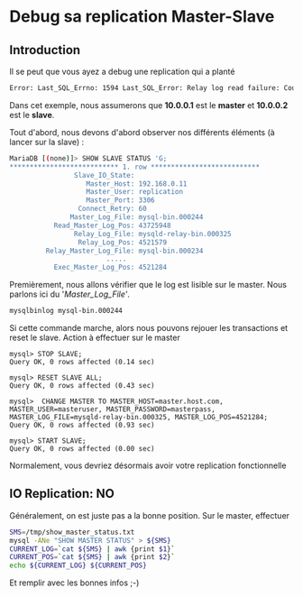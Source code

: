 # Debug sa replication Master-Slave

## Introduction

Il se peut que vous ayez a debug une replication qui a planté

```bash
Error: Last_SQL_Errno: 1594 Last_SQL_Error: Relay log read failure: Could not parse relay log event entry.
```

Dans cet exemple, nous assumerons que **10.0.0.1** est le **master** et
**10.0.0.2** est le **slave**.

Tout d'abord, nous devons d'abord observer nos différents éléments (à
lancer sur la slave) :

```bash
MariaDB [(none)]> SHOW SLAVE STATUS 'G;
*************************** 1. row ***************************
                Slave_IO_State:
                   Master_Host: 192.168.0.11
                   Master_User: replication
                   Master_Port: 3306
                 Connect_Retry: 60
               Master_Log_File: mysql-bin.000244
           Read_Master_Log_Pos: 43725948
                Relay_Log_File: mysqld-relay-bin.000325
                 Relay_Log_Pos: 4521579
         Relay_Master_Log_File: mysql-bin.000234
                        .....
           Exec_Master_Log_Pos: 4521284
```

Premièrement, nous allons vérifier que le log est lisible sur le master.
Nous parlons ici du '_Master_Log_File'_.

```bash
mysqlbinlog mysql-bin.000244
```

Si cette commande marche, alors nous pouvons rejouer les transactions et
reset le slave. Action à effectuer sur le master

```mysql
mysql> STOP SLAVE;
Query OK, 0 rows affected (0.14 sec)

mysql> RESET SLAVE ALL;
Query OK, 0 rows affected (0.43 sec)

mysql>  CHANGE MASTER TO MASTER_HOST=master.host.com, MASTER_USER=masteruser, MASTER_PASSWORD=masterpass, MASTER_LOG_FILE=mysqld-relay-bin.000325, MASTER_LOG_POS=4521284;
Query OK, 0 rows affected (0.93 sec)

mysql> START SLAVE;
Query OK, 0 rows affected (0.00 sec)
```

Normalement, vous devriez désormais avoir votre replication
fonctionnelle

## IO Replication: NO

Généralement, on est juste pas a la bonne position. Sur le master,
effectuer

```bash
SMS=/tmp/show_master_status.txt
mysql -ANe "SHOW MASTER STATUS" > ${SMS}
CURRENT_LOG=`cat ${SMS} | awk {print $1}`
CURRENT_POS=`cat ${SMS} | awk {print $2}`
echo ${CURRENT_LOG} ${CURRENT_POS}
```

Et remplir avec les bonnes infos ;-)

